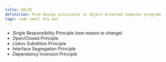 ```yaml
---
title: SOLID
definition: Five design principles in object-oriented computer programming intended to make software designs more understandable, flexible and maintainable.
tags: code smell dry wet
---
```


- *S*ingle Responsibility Principle (one reason to change)
- *O*pen/Closed Principle
- *L*iskov Substition Principle
- *I*nterface Segregation Principle
- *D*ependency Inversion Principle
